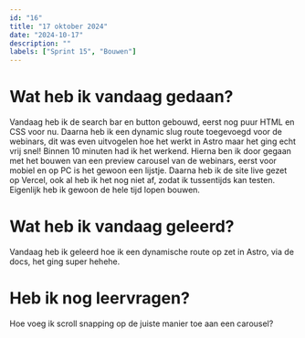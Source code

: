 ```yaml
---
id: "16"
title: "17 oktober 2024"
date: "2024-10-17"
description: ""
labels: ["Sprint 15", "Bouwen"]
---
```


# Wat heb ik vandaag gedaan?

Vandaag heb ik de search bar en button gebouwd, eerst nog puur HTML en CSS voor nu. Daarna heb ik een dynamic slug route toegevoegd voor de webinars, dit was even uitvogelen hoe het werkt in Astro maar het ging echt vrij snel! Binnen 10 minuten had ik het werkend. Hierna ben ik door gegaan met het bouwen van een preview carousel van de webinars, eerst voor mobiel en op PC is het gewoon een lijstje. Daarna heb ik de site live gezet op Vercel, ook al heb ik het nog niet af, zodat ik tussentijds kan testen. Eigenlijk heb ik gewoon de hele tijd lopen bouwen.

# Wat heb ik vandaag geleerd?

Vandaag heb ik geleerd hoe ik een dynamische route op zet in Astro, via de docs, het ging super hehehe.

# Heb ik nog leervragen?

Hoe voeg ik scroll snapping op de juiste manier toe aan een carousel?







